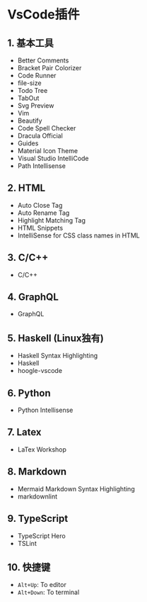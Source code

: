 # VsCode插件

## 1. 基本工具

+ Better Comments
+ Bracket Pair Colorizer
+ Code Runner
+ file-size
+ Todo Tree
+ TabOut
+ Svg Preview
+ Vim
+ Beautify
+ Code Spell Checker
+ Dracula Official
+ Guides
+ Material Icon Theme
+ Visual Studio IntelliCode
+ Path Intellisense

## 2. HTML

+ Auto Close Tag
+ Auto Rename Tag
+ Highlight Matching Tag
+ HTML Snippets
+ IntelliSense for CSS class names in HTML

## 3. C/C++

+ C/C++

## 4. GraphQL

+ GraphQL

## 5. Haskell (Linux独有)

+ Haskell Syntax Highlighting
+ Haskell
+ hoogle-vscode

## 6. Python

+ Python Intellisense

## 7. Latex

+ LaTex Workshop

## 8. Markdown

+ Mermaid Markdown Syntax Highlighting
+ markdownlint

## 9. TypeScript

+ TypeScript Hero
+ TSLint

## 10. 快捷键

+ `Alt+Up`: To editor
+ `Alt+Down`: To terminal
